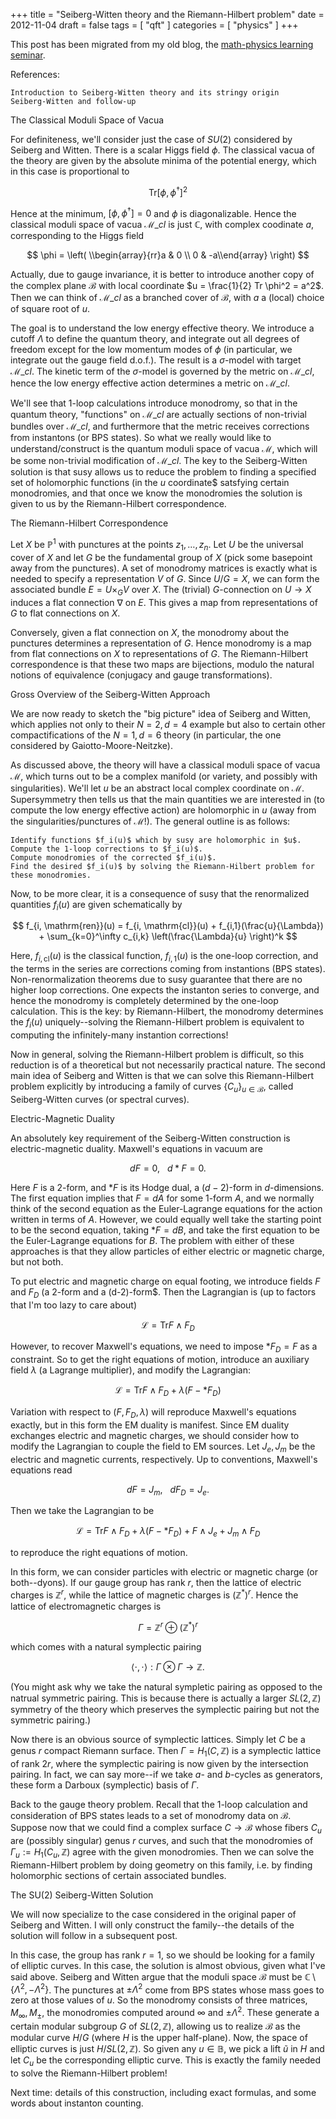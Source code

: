 +++
title = "Seiberg-Witten theory and the Riemann-Hilbert problem"
date = 2012-11-04
draft = false
tags = [
    "qft"
]
categories = [
    "physics"
]
+++

This post has been migrated from my old blog, the [math-physics learning seminar](https://mathphysseminar.blogspot.com/).


 References:

    Introduction to Seiberg-Witten theory and its stringy origin
    Seiberg-Witten and follow-up

The Classical Moduli Space of Vacua

For definiteness, we'll consider just the case of $SU(2)$ considered by Seiberg and Witten. There is a scalar Higgs field $\phi$. The classical vacua of the theory are given by the absolute minima of the potential energy, which in this case is proportional to

$$ \mathrm{Tr}[\phi, \phi^\dagger]^2 $$

Hence at the minimum, $[\phi,\phi^\dagger]=0$ and $\phi$ is diagonalizable. Hence the classical moduli space of vacua $\mathcal{M}\_{cl}$ is just $\mathbb{C}$, with complex coodinate $a$, corresponding to the Higgs field

$$ \phi = \left( \\begin{array}{rr}a & 0 \\ 0 & -a\\end{array} \right) $$

Actually, due to gauge invariance, it is better to introduce another copy of the complex plane $\mathcal{B}$ with local coordinate $u = \frac{1}{2} Tr \phi^2 = a^2$. Then we can think of $\mathcal{M}\_{cl}$ as a branched cover of $\mathcal{B}$, with $a$ a (local) choice of square root of $u$.


The goal is to understand the low energy effective theory. We introduce a cutoff $\Lambda$ to define the quantum theory, and integrate out all degrees of freedom except for the low momentum modes of $\phi$ (in particular, we integrate out the gauge field d.o.f.). The result is a $\sigma$-model with target $\mathcal{M}\_{cl}$. The kinetic term of the $\sigma$-model is governed by the metric on $\mathcal{M}\_{cl}$, hence the low energy effective action determines a metric on $\mathcal{M}\_{cl}$.


We'll see that 1-loop calculations introduce monodromy, so that in the quantum theory, "functions" on $\mathcal{M}\_{cl}$ are actually sections of non-trivial bundles over $\mathcal{M}\_{cl}$, and furthermore that the metric receives corrections from instantons (or BPS states). So what we really would like to understand/construct is the quantum moduli space of vacua $\mathcal{M}$, which will be some non-trivial modification of $\mathcal{M}\_{cl}$. The key to the Seiberg-Witten solution is that susy allows us to reduce the problem to finding a specified set of holomorphic functions (in the $u$ coordinate$ satsfying certain monodromies, and that once we know the monodromies the solution is given to us by the Riemann-Hilbert correspondence.


The Riemann-Hilbert Correspondence

Let $X$ be $\mathbb{P}^1$ with punctures at the points $z_1, \ldots, z_n$. Let $U$ be the universal cover of $X$ and let $G$ be the fundamental group of $X$ (pick some basepoint away from the punctures). A set of monodromy matrices is exactly what is needed to specify a representation $V$ of $G$. Since $U / G = X$, we can form the associated bundle $E = U \times_G V$ over $X$. The (trivial) $G$-connection on $U \to X$ induces a flat connection $\nabla$ on $E$. This gives a map from representations of $G$ to flat connections on $X$.


Conversely, given a flat connection on $X$, the monodromy about the punctures determines a representation of $G$. Hence monodromy is a map from flat connections on $X$ to representations of $G$. The Riemann-Hilbert correspondence is that these two maps are bijections, modulo the natural notions of equivalence (conjugacy and gauge transformations).


Gross Overview of the Seiberg-Witten Approach

We are now ready to sketch the "big picture" idea of Seiberg and Witten, which applies not only to their $N=2, d=4$ example but also to certain other compactifications of the $N=1, d=6$ theory (in particular, the one considered by Gaiotto-Moore-Neitzke).


As discussed above, the theory will have a classical moduli space of vacua $\mathcal{M}$, which turns out to be a complex manifold (or variety, and possibly with singularities). We'll let $u$ be an abstract local complex coordinate on $\mathcal{M}$. Supersymmetry then tells us that the main quantities we are interested in (to compute the low energy effective action) are holomorphic in $u$ (away from the singularities/punctures of $\mathcal{M}$!). The general outline is as follows:


    Identify functions $f_i(u)$ which by susy are holomorphic in $u$.
    Compute the 1-loop corrections to $f_i(u)$.
    Compute monodromies of the corrected $f_i(u)$.
    Find the desired $f_i(u)$ by solving the Riemann-Hilbert problem for these monodromies.

Now, to be more clear, it is a consequence of susy that the renormalized quantities $f_i(u)$ are given schematically by

$$ f_{i, \mathrm{ren}}(u) = f_{i, \mathrm{cl}}(u) + f_{i,1}(\frac{u}{\Lambda}) + \sum_{k=0}^\infty c_{i,k} \left(\frac{\Lambda}{u} \right)^k $$


Here, $f_{i,\mathrm{cl}}(u)$ is the classical function, $f_{i,1}(u)$ is the one-loop correction, and the terms in the series are corrections coming from instantions (BPS states). Non-renormalization theorems due to susy guarantee that there are no higher loop corrections. One expects the instanton series to converge, and hence the monodromy is completely determined by the one-loop calculation. This is the key: by Riemann-Hilbert, the monodromy determines the $f_i(u)$ uniquely--solving the Riemann-Hilbert problem is equivalent to computing the infinitely-many instantion corrections!


Now in general, solving the Riemann-Hilbert problem is difficult, so this reduction is of a theoretical but not necessarily practical nature. The second main idea of Seiberg and Witten is that we can solve this Riemann-Hilbert problem explicitly by introducing a family of curves $\{C_u\}_{u\in\mathcal{B}}$, called Seiberg-Witten curves (or spectral curves).



Electric-Magnetic Duality


An absolutely key requirement of the Seiberg-Witten construction is electric-magnetic duality. Maxwell's equations in vacuum are

$$ dF = 0, \ \ \ d\ast F = 0. $$

Here $F$ is a 2-form, and $\ast F$ is its Hodge dual, a $(d-2)$-form in $d$-dimensions. The first equation implies that $F = dA$ for some 1-form $A$, and we normally think of the second equation as the Euler-Lagrange equations for the action written in terms of $A$. However, we could equally well take the starting point to be the second equation, taking $\ast F = dB$, and take the first equation to be the Euler-Lagrange equations for $B$. The problem with either of these approaches is that they allow particles of either electric or magnetic charge, but not both.


To put electric and magnetic charge on equal footing, we introduce fields $F$ and $F_D$ (a 2-form and a (d-2)-form$. Then the Lagrangian is (up to factors that I'm too lazy to care about)

$$ \mathcal{L} = \mathrm{Tr} F \wedge F_D $$

However, to recover Maxwell's equations, we need to impose $\ast F_D = F$ as a constraint. So to get the right equations of motion, introduce an auxiliary field $\lambda$ (a Lagrange multiplier), and modify the Lagrangian:

$$ \mathcal{L} = \mathrm{Tr} F \wedge F_D + \lambda(F - \ast F_D) $$

Variation with respect to $(F, F_D, \lambda)$ will reproduce Maxwell's equations exactly, but in this form the EM duality is manifest. Since EM duality exchanges electric and magnetic charges, we should consider how to modify the Lagrangian to couple the field to EM sources. Let $J_e, J_m$ be the electric and magnetic currents, respectively. Up to conventions, Maxwell's equations read

$$ dF = J_m, \ \ \ d F_D = J_e. $$

Then we take the Lagrangian to be

$$ \mathcal{L} = \mathrm{Tr} F \wedge F_D + \lambda(F - \ast F_D) + F \wedge J_e + J_m \wedge F_D $$

to reproduce the right equations of motion.


In this form, we can consider particles with electric or magnetic charge (or both--dyons). If our gauge group has rank $r$, then the lattice of electric charges is $\mathbb{Z}^r$, while the lattice of magnetic charges is $(\mathbb{Z}^\ast)^r$. Hence the lattice of electromagnetic charges is

$$ \Gamma = \mathbb{Z}^r \oplus (\mathbb{Z}^\ast)^r $$

which comes with a natural symplectic pairing

$$\langle \cdot, \cdot \rangle: \Gamma \otimes \Gamma \to \mathbb{Z}.$$


(You might ask why we take the natural sympletic pairing as opposed to the natrual symmetric pairing. This is because there is actually a larger $SL(2,\mathbb{Z})$ symmetry of the theory which preserves the symplectic pairing but not the symmetric pairing.)


Now there is an obvious source of symplectic lattices. Simply let $C$ be a genus $r$ compact Riemann surface. Then $\Gamma = H_1(C, \mathbb{Z})$ is a symplectic lattice of rank $2r$, where the symplectic pairing is now given by the intersection pairing. In fact, we can say more--if we take $a$- and $b$-cycles as generators, these form a Darboux (symplectic) basis of $\Gamma$.


Back to the gauge theory problem. Recall that the 1-loop calculation and consideration of BPS states leads to a set of monodromy data on $\mathcal{B}$. Suppose now that we could find a complex surface $C \to \mathcal{B}$ whose fibers $C_u$ are (possibly singular) genus $r$ curves, and such that the monodromies of $\Gamma_u := H_1(C_u, \mathbb{Z})$ agree with the given monodromies. Then we can solve the Riemann-Hilbert problem by doing geometry on this family, i.e. by finding holomorphic sections of certain associated bundles.


The SU(2) Seiberg-Witten Solution

We will now specialize to the case considered in the original paper of Seiberg and Witten. I will only construct the family--the details of the solution will follow in a subsequent post.


In this case, the group has rank $r=1$, so we should be looking for a family of elliptic curves. In this case, the solution is almost obvious, given what I've said above. Seiberg and Witten argue that the moduli space $\mathcal{B}$ must be $\mathbb{C} \setminus \{\Lambda^2, -\Lambda^2\}$. The punctures at $\pm \Lambda^2$ come from BPS states whose mass goes to zero at those values of $u$. So the monodromy consists of three matrices, $M_\infty, M_\pm$, the monodromies computed around $\infty$ and $\pm \Lambda^2$. These generate a certain modular subgroup $G$ of $SL(2, \mathbb{Z})$, allowing us to realize $\mathcal{B}$ as the modular curve $H / G$ (where $H$ is the upper half-plane). Now, the space of elliptic curves is just $H / SL(2, \mathbb{Z})$. So given any $u \in \mathbb{B}$, we pick a lift $\tilde{u}$ in $H$ and let $C_u$ be the corresponding elliptic curve. This is exactly the family needed to solve the Riemann-Hilbert problem!


Next time: details of this construction, including exact formulas, and some words about instanton counting.
